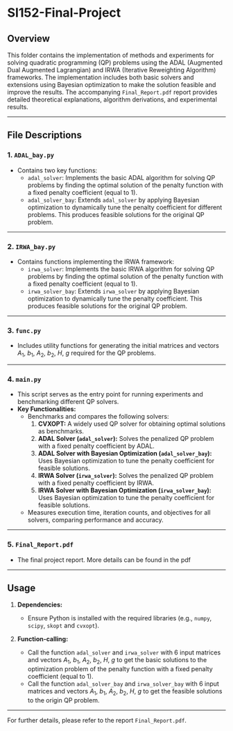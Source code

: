 # SI152-Final-Project

## Overview

This folder contains the implementation of methods and experiments for solving quadratic programming (QP) problems using the ADAL (Augmented Dual Augmented Lagrangian) and IRWA (Iterative Reweighting Algorithm) frameworks. The implementation includes both basic solvers and extensions using Bayesian optimization to make the solution feasible and improve the results. The accompanying `Final_Report.pdf` report provides detailed theoretical explanations, algorithm derivations, and experimental results.

---

## File Descriptions

### **1. `ADAL_bay.py`**
- Contains two key functions:
  - `adal_solver`: Implements the basic ADAL algorithm for solving QP problems by finding the optimal solution of the penalty function with a fixed penalty coefficient (equal to 1).
  - `adal_solver_bay`: Extends `adal_solver` by applying Bayesian optimization to dynamically tune the penalty coefficient for different problems. This produces feasible solutions for the original QP problem.

---

### **2. `IRWA_bay.py`**
- Contains functions implementing the IRWA framework:
  - `irwa_solver`: Implements the basic IRWA algorithm for solving QP problems by finding the optimal solution of the penalty function with a fixed penalty coefficient (equal to 1).
  - `irwa_solver_bay`: Extends `irwa_solver` by applying Bayesian optimization to dynamically tune the penalty coefficient. This produces feasible solutions for the original QP problem.


---

### **3. `func.py`**
- Includes utility functions for generating the initial matrices and vectors $A_1$, $b_1$, $A_2$, $b_2$, $H$, $g$ required for the QP problems.

---

### **4. `main.py`**
- This script serves as the entry point for running experiments and benchmarking different QP solvers.
- **Key Functionalities:**
  - Benchmarks and compares the following solvers:
    1. **CVXOPT:** A widely used QP solver for obtaining optimal solutions as benchmarks.
    2. **ADAL Solver (`adal_solver`):** Solves the penalized QP problem with a fixed penalty coefficient by ADAL.
    3. **ADAL Solver with Bayesian Optimization (`adal_solver_bay`):** Uses Bayesian optimization to tune the penalty coefficient for feasible solutions.
    4. **IRWA Solver (`irwa_solver`):** Solves the penalized QP problem with a fixed penalty coefficient by IRWA.
    5. **IRWA Solver with Bayesian Optimization (`irwa_solver_bay`):** Uses Bayesian optimization to tune the penalty coefficient for feasible solutions.
  - Measures execution time, iteration counts, and objectives for all solvers, comparing performance and accuracy.

---

### **5. `Final_Report.pdf`**
- The final project report. More details can be found in the pdf

---

## Usage

1. **Dependencies:**
   - Ensure Python is installed with the required libraries (e.g., `numpy`, `scipy`, `skopt` and `cvxopt`).

2. **Function-calling:**
    - Call the function `adal_solver` and `irwa_solver` with $6$ input matrices and vectors $A_1$, $b_1$, $A_2$, $b_2$, $H$, $g$ to get the basic solutions to the optimization problem of the penalty function with a fixed penalty coefficient (equal to 1).
    - Call the function `adal_solver_bay` and `irwa_solver_bay` with $6$ input matrices and vectors $A_1$, $b_1$, $A_2$, $b_2$, $H$, $g$ to get the feasible solutions to the origin QP problem.
---

For further details, please refer to the report `Final_Report.pdf`.